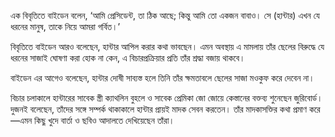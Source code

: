 এক বিবৃতিতে বাইডেন বলেন, ‘আমি প্রেসিডেন্ট, তা ঠিক আছে; কিন্তু আমি তো একজন বাবাও। সে (হান্টার) এখন যে ধরনের মানুষ, তাকে নিয়ে আমরা গর্বিত।’

বিবৃতিতে বাইডেন আরও বলেছেন, হান্টার আপিল করার কথা ভাবছেন। এমন অবস্থায় এ মামলায় তাঁর ছেলের বিরুদ্ধে যে ধরনের সাজাই ঘোষণা করা হোক না কেন, এ বিচারপ্রক্রিয়ার প্রতি তাঁর শ্রদ্ধা বজায় থাকবে।  

বাইডেন এর আগেও বলেছেন, হান্টার দোষী সাব্যস্ত হলে তিনি তাঁর ক্ষমতাবলে ছেলের সাজা মওকুফ করে দেবেন না।

বিচার চলাকালে হান্টারের সাবেক স্ত্রী ক্যাথলিন বুহলে ও সাবেক প্রেমিকা জো জোয়ে কেস্তানের বক্তব্য শুনেছেন জুরিবোর্ড। দুজনই বলেছেন, তাঁদের সঙ্গে সম্পর্ক থাকাকালে হান্টার প্রায়ই মাদক সেবন করতেন। তাঁর মাদকাসক্তির কথা প্রমাণ করে—এমন কিছু খুদে বার্তা ও ছবিও আদালতে দেখিয়েছেন তাঁরা।
